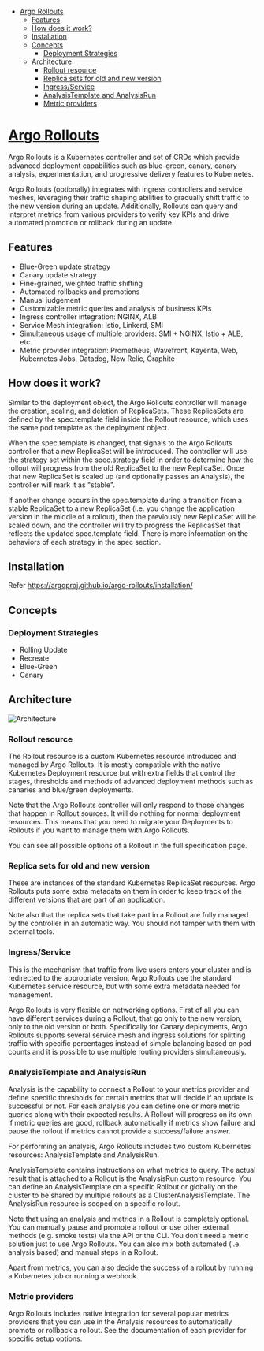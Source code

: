 - [Argo Rollouts](#argo-rollouts)
  - [Features](#features)
  - [How does it work?](#how-does-it-work)
  - [Installation](#installation)
  - [Concepts](#concepts)
    - [Deployment Strategies](#deployment-strategies)
  - [Architecture](#architecture)
    - [Rollout resource](#rollout-resource)
    - [Replica sets for old and new version](#replica-sets-for-old-and-new-version)
    - [Ingress/Service](#ingressservice)
    - [AnalysisTemplate and AnalysisRun](#analysistemplate-and-analysisrun)
    - [Metric providers](#metric-providers)

# [Argo Rollouts](https://argoproj.github.io/argo-rollouts/)

Argo Rollouts is a Kubernetes controller and set of CRDs which provide advanced deployment capabilities such as blue-green, canary, canary analysis, experimentation, and progressive delivery features to Kubernetes.

Argo Rollouts (optionally) integrates with ingress controllers and service meshes, leveraging their traffic shaping abilities to gradually shift traffic to the new version during an update. Additionally, Rollouts can query and interpret metrics from various providers to verify key KPIs and drive automated promotion or rollback during an update.

## Features

* Blue-Green update strategy
* Canary update strategy
* Fine-grained, weighted traffic shifting
* Automated rollbacks and promotions
* Manual judgement
* Customizable metric queries and analysis of business KPIs
* Ingress controller integration: NGINX, ALB
* Service Mesh integration: Istio, Linkerd, SMI
* Simultaneous usage of multiple providers: SMI + NGINX, Istio + ALB, etc.
* Metric provider integration: Prometheus, Wavefront, Kayenta, Web, Kubernetes Jobs, Datadog, New Relic, Graphite

## How does it work?

Similar to the deployment object, the Argo Rollouts controller will manage the creation, scaling, and deletion of ReplicaSets. These ReplicaSets are defined by the spec.template field inside the Rollout resource, which uses the same pod template as the deployment object.

When the spec.template is changed, that signals to the Argo Rollouts controller that a new ReplicaSet will be introduced. The controller will use the strategy set within the spec.strategy field in order to determine how the rollout will progress from the old ReplicaSet to the new ReplicaSet. Once that new ReplicaSet is scaled up (and optionally passes an Analysis), the controller will mark it as "stable".

If another change occurs in the spec.template during a transition from a stable ReplicaSet to a new ReplicaSet (i.e. you change the application version in the middle of a rollout), then the previously new ReplicaSet will be scaled down, and the controller will try to progress the ReplicasSet that reflects the updated spec.template field. There is more information on the behaviors of each strategy in the spec section.

## Installation

Refer https://argoproj.github.io/argo-rollouts/installation/

## Concepts

### Deployment Strategies

* Rolling Update
* Recreate
* Blue-Green
* Canary

## Architecture
![Architecture](https://argoproj.github.io/argo-rollouts/architecture-assets/argo-rollout-architecture.png)

### Rollout resource

The Rollout resource is a custom Kubernetes resource introduced and managed by Argo Rollouts. It is mostly compatible with the native Kubernetes Deployment resource but with extra fields that control the stages, thresholds and methods of advanced deployment methods such as canaries and blue/green deployments.

Note that the Argo Rollouts controller will only respond to those changes that happen in Rollout sources. It will do nothing for normal deployment resources. This means that you need to migrate your Deployments to Rollouts if you want to manage them with Argo Rollouts.

You can see all possible options of a Rollout in the full specification page.

### Replica sets for old and new version

These are instances of the standard Kubernetes ReplicaSet resources. Argo Rollouts puts some extra metadata on them in order to keep track of the different versions that are part of an application.

Note also that the replica sets that take part in a Rollout are fully managed by the controller in an automatic way. You should not tamper with them with external tools.

### Ingress/Service

This is the mechanism that traffic from live users enters your cluster and is redirected to the appropriate version. Argo Rollouts use the standard Kubernetes service resource, but with some extra metadata needed for management.

Argo Rollouts is very flexible on networking options. First of all you can have different services during a Rollout, that go only to the new version, only to the old version or both. Specifically for Canary deployments, Argo Rollouts supports several service mesh and ingress solutions for splitting traffic with specific percentages instead of simple balancing based on pod counts and it is possible to use multiple routing providers simultaneously.

### AnalysisTemplate and AnalysisRun

Analysis is the capability to connect a Rollout to your metrics provider and define specific thresholds for certain metrics that will decide if an update is successful or not. For each analysis you can define one or more metric queries along with their expected results. A Rollout will progress on its own if metric queries are good, rollback automatically if metrics show failure and pause the rollout if metrics cannot provide a success/failure answer.

For performing an analysis, Argo Rollouts includes two custom Kubernetes resources:  AnalysisTemplate and AnalysisRun.

AnalysisTemplate contains instructions on what metrics to query. The actual result that is attached to a Rollout is the AnalysisRun custom resource. You can define an AnalysisTemplate on a specific Rollout or globally on the cluster to be shared by multiple rollouts as a  ClusterAnalysisTemplate. The AnalysisRun resource is scoped on a specific rollout.

Note that using an analysis and metrics in a Rollout is completely optional. You can manually pause and promote a rollout or use other external methods (e.g. smoke tests) via the API or the CLI. You don't need a metric solution just to use Argo Rollouts. You can also mix both automated (i.e. analysis based) and manual steps in a Rollout.

Apart from metrics, you can also decide the success of a rollout by running a Kubernetes job or running a webhook.

### Metric providers

Argo Rollouts includes native integration for several popular metrics providers that you can use in the Analysis resources to automatically promote or rollback a rollout. See the documentation of each provider for specific setup options.